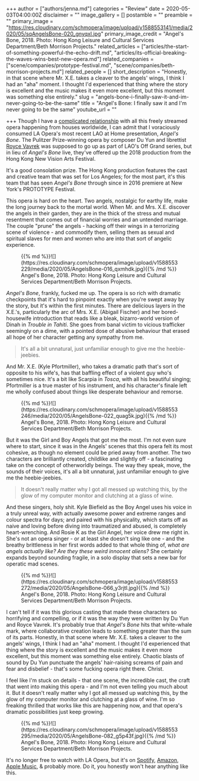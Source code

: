 +++
author = ["authors/jenna.md"]
categories = "Review"
date = 2020-05-03T04:00:00Z
disclaimer = ""
image_gallery = []
postamble = ""
preamble = ""
primary_image = "https://res.cloudinary.com/schmopera/image/upload/v1588553141/media/2020/05/sqAngelsBone-020_gnyqxl.jpg"
primary_image_credit = "Angel's Bone, 2018. Photo: Hong Kong Leisure and Cultural Services Department/Beth Morrison Projects."
related_articles = ["articles/the-start-of-something-powerful-the-echo-drift.md", "articles/its-official-breaking-the-waves-wins-best-new-opera.md"]
related_companies = ["scene/companies/prototype-festival.md", "scene/companies/beth-morrison-projects.md"]
related_people = []
short_description = "Honestly, in that scene where Mr. X.E. takes a cleaver to the angels' wings, I think I had an \"aha\" moment. I thought I'd experienced that thing where the story is excellent and the music makes it even more excellent, but this moment was something else entirely."
slug = "angels-bone-i-finally-saw-it-and-im-never-going-to-be-the-same"
title = "Angel's Bone: I finally saw it and I'm never going to be the same"
youtube_url = ""

+++
Though I have a [complicated relationship](/what-the-mets-at-home-gala-teaches-us-about-evolution/) with all this freely streamed opera happening from houses worldwide, I can admit that I voraciously consumed LA Opera's most recent LAO at Home presentation, _Angel's Bone_. The Pulitzer Prize-winning opera by composer Du Yun and librettist [Royce Vavrek](/jacqueline-come-for-the-music-stay-for-everything-else/) was supposed to go up as part of LAO's Off Grand series, but in lieu of _Angel's Bone_ live, they've offered up the 2018 production from the Hong Kong New Vision Arts Festival.

It's a good consolation prize. The Hong Kong production features the cast and creative team that was set for Los Angeles; for the most part, it's this team that has seen _Angel's Bone_ through since in 2016 premiere at New York's PROTOTYPE Festival. 

This opera is hard on the heart. Two angels, nostalgic for earthy life, make the long journey back to the mortal world. When Mr. and Mrs. X.E. discover the angels in their garden, they are in the thick of the stress and mutual resentment that comes out of financial worries and an untended marriage. The couple "prune" the angels - hacking off their wings in a terrorizing scene of violence - and commodify them, selling them as sexual and spiritual slaves for men and women who are into that sort of angelic experience.

<figure data-type="image">{{% md %}}![](https://res.cloudinary.com/schmopera/image/upload/v1588553229/media/2020/05/AngelsBone-016_qxmhdk.jpg){{% /md %}}

<figcaption>Angel's Bone, 2018. Photo: Hong Kong Leisure and Cultural Services Department/Beth Morrison Projects.</figcaption>

</figure>

_Angel's Bone_, frankly, fucked me up. The opera is so rich with dramatic checkpoints that it's hard to pinpoint exactly when you're swept away by the story, but it's within the first minutes. There are delicious layers in the X.E.'s, particularly the arc of Mrs. X.E. (Abigail Fischer) and her bored-housewife introduction that reads like a bleak, bizarro-world version of Dinah in _Trouble in Tahiti_. She goes from banal victim to vicious trafficker seemingly on a dime, with a pointed dose of abusive behaviour that erased all hope of her character getting any sympathy from me. 

> It's all a bit unnatural, just unfamiliar enough to give me the heebie-jeebies. 

And Mr. X.E. (Kyle Pfortmiller), who takes a dramatic path that's sort of opposite to his wife's, has that baffling effect of a violent guy who's sometimes nice. It's a bit like Scarpia in _Tosca_, with all his beautiful singing; Pfortmiller is a true master of his instrument, and his character's finale left me wholly confused about things like desperate behaviour and remorse.

<figure data-type="image">{{% md %}}![](https://res.cloudinary.com/schmopera/image/upload/v1588553246/media/2020/05/AngelsBone-022_quag5k.jpg){{% /md %}}

<figcaption>Angel's Bone, 2018. Photo: Hong Kong Leisure and Cultural Services Department/Beth Morrison Projects.</figcaption>

</figure>

But it was the Girl and Boy Angels that got me the most. I'm not even sure where to start, since it was in the Angels' scenes that this opera felt its most cohesive, as though no element could be pried away from another. The two characters are brilliantly created, childlike and slightly off - a fascinating take on the concept of otherworldly beings. The way they speak, move, the sounds of their voices, it's all a bit unnatural, just unfamiliar enough to give me the heebie-jeebies. 

> It doesn't really matter why I got all messed up watching this, by the glow of my computer monitor and clutching at a glass of wine.

And these singers, holy shit. Kyle Biefield as the Boy Angel uses his voice in a truly unreal way, with actually awesome power and extreme ranges and colour spectra for days; and paired with his physicality, which starts off as naive and loving before diving into traumatized and abused, is completely heart-wrenching. And Rosie K as the Girl Angel, her voice drew me right in. She's not an opera singer - or at least she doesn't sing like one - and the breathy brittleness in her first words added to that whole thing of, _what are angels actually like? Are they these weird innocent aliens?_ She certainly expands beyond sounding fragile, in a solo display that sets a new bar for operatic mad scenes.

<figure data-type="image">{{% md %}}![](https://res.cloudinary.com/schmopera/image/upload/v1588553272/media/2020/05/AngelsBone-066_y3rjtl.jpg){{% /md %}}

<figcaption>Angel's Bone, 2018. Photo: Hong Kong Leisure and Cultural Services Department/Beth Morrison Projects.</figcaption>

</figure>

I can't tell if it was this glorious casting that made these characters so horrifying and compelling, or if it was the way they were written by Du Yun and Royce Vavrek. It's probably true that _Angel's Bone_ hits that white-whale mark, where collaborative creation leads to something greater than the sum of its parts. Honestly, in that scene where Mr. X.E. takes a cleaver to the angels' wings, I think I had an "aha" moment. I thought I'd experienced that thing where the story is excellent and the music makes it even more excellent, but this moment was something else entirely. Chaotic blasts of sound by Du Yun punctuate the angels' hair-raising screams of pain and fear and disbelief - that's some fucking opera right there. Christ.

I feel like I'm stuck on details - that one scene, the incredible cast, the craft that went into making this opera - and I'm not even telling you much about it. But it doesn't really matter why I got all messed up watching this, by the glow of my computer monitor and clutching at a glass of wine. I'm so freaking thrilled that works like this are happening now, and that opera's dramatic possibilities just keep growing. 

<figure data-type="image">{{% md %}}![](https://res.cloudinary.com/schmopera/image/upload/v1588553295/media/2020/05/AngelsBone-082_g5p43f.jpg){{% /md %}}

<figcaption>Angel's Bone, 2018. Photo: Hong Kong Leisure and Cultural Services Department/Beth Morrison Projects.</figcaption>

</figure>

It's no longer free to watch with LA Opera, but it's on [Spotify](https://open.spotify.com/album/4cca23DSrJ5uEeXMDiq0Z9), [Amazon](https://www.amazon.com/Angels-Bone-Du-Yun/dp/B0754RJK1Q), [Apple Music](https://music.apple.com/us/album/angels-bone/1457797561), & probably more. Do it, you honestly won't hear anything like this.